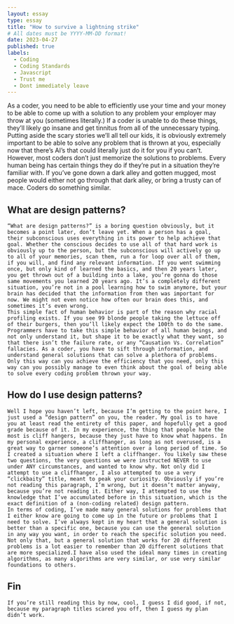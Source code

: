 ```yaml
---
layout: essay
type: essay
title: "How to survive a lightning strike"
# All dates must be YYYY-MM-DD format!
date: 2023-04-27
published: true
labels:
  - Coding
  - Coding Standards
  - Javascript
  - Trust me
  - Dont immediately leave
---
```

As a coder, you need to be able to efficiently use your time and your money to be able to come up with a solution to any problem your employer may throw at you (sometimes literally.) If a coder is unable to do these things, they’ll likely go insane and get tinnitus from all of the unnecessary typing. Putting aside the scary stories we’ll all tell our kids, it is obviously extremely important to be able to solve any problem that is thrown at you, especially now that there’s AI’s that could literally just do it for you if you can’t. However, most coders don’t just memorize the solutions to problems. Every human being has certain things they do if they’re put in a situation they’re familiar with. If you’ve gone down a dark alley and gotten mugged, most people would either not go through that dark alley, or bring a trusty can of mace. Coders do something similar.

## What are design patterns?
	“What are design patterns?” is a boring question obviously, but it becomes a point later, don’t leave yet. When a person has a goal, their subconscious uses everything in its power to help achieve that goal. Whether the conscious decides to use all of that hard work is obviously up to the person, but the subconscious will actively go up to all of your memories, scan them, run a for loop over all of them, if you will, and find any relevant information. If you went swimming once, but only kind of learned the basics, and then 20 years later, you get thrown out of a building into a lake, you’re gonna do those same movements you learned 20 years ago. It’s a completely different situation, you’re not in a pool learning how to swim anymore, but your brain has decided that the information from then was important for now. We might not even notice how often our brain does this, and sometimes it’s even wrong. 
	This simple fact of human behavior is part of the reason why racial profiling exists. If you see 99 blonde people taking the lettuce off of their burgers, then you’ll likely expect the 100th to do the same. Programmers have to take this simple behavior of all human beings, and not only understand it, but shape it to be exactly what they want, so that there isn’t the failure rate, or any “Causation Vs. Correlation” fallacies. As a coder, you have to sift through information, and understand general solutions that can solve a plethora of problems. Only this way can you achieve the efficiency that you need, only this way can you possibly manage to even think about the goal of being able to solve every coding problem thrown your way.

## How do I use design patterns?
	Well I hope you haven’t left, because I’m getting to the point here, I just used a “design pattern” on you, the reader. My goal is to have you at least read the entirety of this paper, and hopefully get a good grade because of it. In my experience, the thing that people hate the most is cliff hangers, because they just have to know what happens. In my personal experience, a cliffhanger, as long as not overused, is a great way to garner someone’s attention over a long period of time. So I created a situation where I left a cliffhanger. You likely saw these two questions, the very questions we were instructed NEVER to use under ANY circumstances, and wanted to know why. Not only did I attempt to use a cliffhanger, I also attempted to use a very “clickbaity” title, meant to peak your curiosity. Obviously if you’re not reading this paragraph, I’m wrong, but it doesn’t matter anyway, because you’re not reading it. Either way, I attempted to use the knowledge that I’ve accumulated before in this situation, which is the exact definition of a (non-coding related) design pattern.
	In terms of coding, I’ve made many general solutions for problems that I either know are going to come up in the future or problems that I need to solve. I’ve always kept in my heart that a general solution is better than a specific one, because you can use the general solution in any way you want, in order to reach the specific solution you need. Not only that, but a general solution that works for 20 different problems is a lot easier to remember than 20 different solutions that are more specialized.I have also used the ideal many times in creating algorithms, as many algorithms are very similar, or use very similar foundations to others. 

## Fin
	If you’re still reading this by now, cool, I guess I did good, if not, because my paragraph titles scared you off, then I guess my plan didn’t work. 
